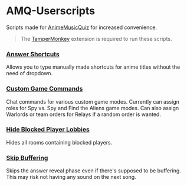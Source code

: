 # AMQ-Userscripts

Scripts made for [AnimeMusicQuiz](https://animemusicquiz.com/) for increased convenience.

> The [TamperMonkey](https://www.tampermonkey.net/) extension is required to run these scripts.

### [Answer Shortcuts](https://github.com/WilliamHHo/AMQ-Userscripts/raw/main/amqAnswerShortcuts.user.js)
 Allows you to type manually made shortcuts for anime titles without the need of dropdown.

### [Custom Game Commands](https://github.com/WilliamHHo/AMQ-Userscripts/raw/main/AMQCustomGameCommands.user.js)
Chat commands for various custom game modes. Currently can assign roles for Spy vs. Spy and Find the Aliens game modes. Can also assign Warlords or team orders for Relays if a random order is wanted.

### [Hide Blocked Player Lobbies](https://github.com/WilliamHHo/AMQ-Userscripts/blob/main/amqHideBlockedPlayerLobbies.user.js)
Hides all rooms containing blocked players.

### [Skip Buffering](https://github.com/WilliamHHo/AMQ-Userscripts/raw/main/AMQSkipBuffering.user.js)
Skips the answer reveal phase even if there's supposed to be buffering. This may risk not having any sound on the next song.
